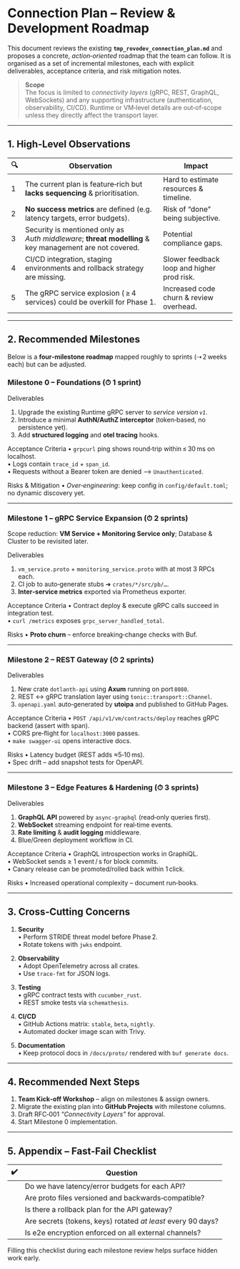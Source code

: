 # Connection Plan – Review & Development Roadmap

This document reviews the existing **`tmp_rovodev_connection_plan.md`** and proposes a concrete, _action‑oriented_ roadmap that the team can follow.  It is organised as a set of incremental milestones, each with explicit deliverables, acceptance criteria, and risk mitigation notes.

> **Scope**  
> The focus is limited to *connectivity layers* (gRPC, REST, GraphQL, WebSockets) and any supporting infrastructure (authentication, observability, CI/CD).  Runtime or VM‑level details are out‑of‑scope unless they directly affect the transport layer.

---

## 1. High‑Level Observations

| 🔍 | Observation | Impact |
|---|-------------|--------|
| 1 | The current plan is feature‑rich but **lacks sequencing** & prioritisation. | Hard to estimate resources & timeline. |
| 2 | **No success metrics** are defined (e.g. latency targets, error budgets). | Risk of “done” being subjective. |
| 3 | Security is mentioned only as *Auth middleware*; **threat modelling** & key management are not covered. | Potential compliance gaps. |
| 4 | CI/CD integration, staging environments and rollback strategy are missing. | Slower feedback loop and higher prod risk. |
| 5 | The gRPC service explosion ( ≥ 4 services) could be overkill for Phase 1. | Increased code churn & review overhead. |

---

## 2. Recommended Milestones

Below is a **four‑milestone roadmap** mapped roughly to sprints (⇢ 2 weeks each) but can be adjusted.

### Milestone 0 – Foundations  (⏱ 1 sprint)

Deliverables
1. Upgrade the existing Runtime gRPC server to *service version `v1`*.
2. Introduce a minimal **AuthN/AuthZ interceptor** (token‑based, no persistence yet).
3. Add **structured logging** and **otel tracing** hooks.

Acceptance Criteria
• `grpcurl` ping shows round‑trip within ≤ 30 ms on localhost.  
• Logs contain `trace_id` + `span_id`.  
• Requests without a Bearer token are denied ⟶ `Unauthenticated`.

Risks & Mitigation
• *Over‑engineering*: keep config in `config/default.toml`; no dynamic discovery yet.

---

### Milestone 1 – gRPC Service Expansion  (⏱ 2 sprints)

Scope reduction: **VM Service + Monitoring Service only**; Database & Cluster to be revisited later.

Deliverables
1. `vm_service.proto` + `monitoring_service.proto` with at most 3 RPCs each.  
2. CI job to auto‑generate stubs ➜ `crates/*/src/pb/…`.
3. **Inter‑service metrics** exported via Prometheus exporter.

Acceptance Criteria
• Contract deploy & execute gRPC calls succeed in integration test.  
• `curl /metrics` exposes `grpc_server_handled_total`.

Risks
• **Proto churn** – enforce breaking‑change checks with Buf.

---

### Milestone 2 – REST Gateway  (⏱ 2 sprints)

Deliverables
1. New crate `dotlanth-api` using **Axum** running on port `8080`.  
2. REST ↔ gRPC translation layer using `tonic::transport::Channel`.  
3. `openapi.yaml` auto‑generated by **utoipa** and published to GitHub Pages.

Acceptance Criteria
• `POST /api/v1/vm/contracts/deploy` reaches gRPC backend (assert with span).  
• CORS pre‑flight for `localhost:3000` passes.  
• `make swagger-ui` opens interactive docs.

Risks
• Latency budget (REST adds ≈5‑10 ms).  
• Spec drift – add snapshot tests for OpenAPI.

---

### Milestone 3 – Edge Features & Hardening  (⏱ 3 sprints)

Deliverables
1. **GraphQL API** powered by `async-graphql` (read‑only queries first).  
2. **WebSocket** streaming endpoint for real‑time events.  
3. **Rate limiting** & **audit logging** middleware.  
4. Blue/Green deployment workflow in CI.

Acceptance Criteria
• GraphQL introspection works in GraphiQL.  
• WebSocket sends ≥ 1 event / s for block commits.  
• Canary release can be promoted/rolled back within 1 click.

Risks
• Increased operational complexity – document run‑books.

---

## 3. Cross‑Cutting Concerns

1. **Security**  
   • Perform STRIDE threat model before Phase 2.  
   • Rotate tokens with `jwks` endpoint.

2. **Observability**  
   • Adopt OpenTelemetry across all crates.  
   • Use `trace‑fmt` for JSON logs.

3. **Testing**  
   • gRPC contract tests with `cucumber_rust`.  
   • REST smoke tests via `schemathesis`.

4. **CI/CD**  
   • GitHub Actions matrix: `stable`, `beta`, `nightly`.  
   • Automated docker image scan with Trivy.

5. **Documentation**  
   • Keep protocol docs in `/docs/proto/` rendered with `buf generate docs`.

---

## 4. Recommended Next Steps

1. **Team Kick‑off Workshop** – align on milestones & assign owners.
2. Migrate the existing plan into **GitHub Projects** with milestone columns.
3. Draft RFC‑001 _“Connectivity Layers”_ for approval.
4. Start Milestone 0 implementation.

---

## 5. Appendix – Fast‑Fail Checklist

| ✔️ | Question |
|----|----------|
|   | Do we have latency/error budgets for each API? |
|   | Are proto files versioned and backwards‑compatible? |
|   | Is there a rollback plan for the API gateway? |
|   | Are secrets (tokens, keys) rotated *at least* every 90 days? |
|   | Is e2e encryption enforced on all external channels? |

Filling this checklist during each milestone review helps surface hidden work early.

